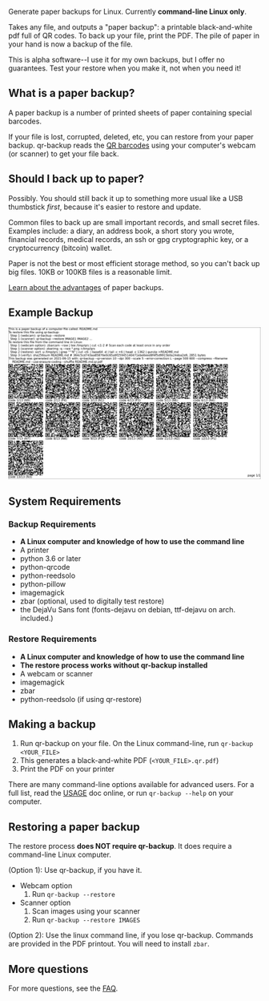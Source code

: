 Generate paper backups for Linux. Currently **command-line Linux only**.

Takes any file, and outputs a "paper backup": a printable black-and-white pdf full of QR codes. To back up your file, print the PDF. The pile of paper in your hand is now a backup of the file.

This is alpha software--I use it for my own backups, but I offer no guarantees. Test your restore when you make it, not when you need it!

## What is a paper backup?
A paper backup is a number of printed sheets of paper containing special barcodes.

If your file is lost, corrupted, deleted, etc, you can restore from your paper backup. qr-backup reads the [QR barcodes](https://en.wikipedia.org/wiki/QR_code) using your computer's webcam (or scanner) to get your file back.

## Should I back up to paper?
Possibly. You should still back it up to something more usual like a USB thumbstick *first*, because it's easier to restore and update.

Common files to back up are small important records, and small secret files. Examples include: a diary, an address book, a short story you wrote, financial records, medical records, an ssh or gpg cryptographic key, or a cryptocurrency (bitcoin) wallet.

Paper is not the best or most efficient storage method, so you can't back up big files. 10KB or 100KB files is a reasonable limit.

[Learn about the advantages](docs/FAQ.md#what-are-the-advantages-of-paper-backups) of paper backups. 

## Example Backup
![Example Backup](docs/example.png)

## System Requirements
### Backup Requirements
- **A Linux computer and knowledge of how to use the command line**
- A printer
- python 3.6 or later
- python-qrcode
- python-reedsolo
- python-pillow
- imagemagick
- zbar (optional, used to digitally test restore)
- the DejaVu Sans font (fonts-dejavu on debian,  ttf-dejavu on arch. included.)
### Restore Requirements
- **A Linux computer and knowledge of how to use the command line**
- **The restore process works without qr-backup installed**
- A webcam or scanner
- imagemagick
- zbar
- python-reedsolo (if using qr-restore)

## Making a backup
1. Run qr-backup on your file. On the Linux command-line, run `qr-backup <YOUR_FILE>`
2. This generates a black-and-white PDF (`<YOUR_FILE>.qr.pdf`)
3. Print the PDF on your printer

There are many command-line options available for advanced users. For a full list, read the [USAGE](docs/USAGE.md) doc online, or run `qr-backup --help` on your computer.

## Restoring a paper backup
The restore process **does NOT require qr-backup**. It does require a command-line Linux computer.

(Option 1): Use qr-backup, if you have it.
- Webcam option
    1. Run `qr-backup --restore`
- Scanner option
    1. Scan images using your scanner
    2. Run `qr-backup --restore IMAGES`

(Option 2): Use the linux command line, if you lose qr-backup. Commands are provided in the PDF printout. You will need to install `zbar`.

## More questions
For more questions, see the [FAQ](docs/FAQ.md).
